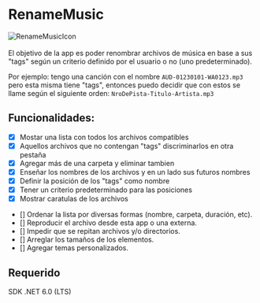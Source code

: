 # RenameMusic
![RenameMusicIcon](/RenameMusic/.icon.ico)<br /> <br />
El objetivo de la app es poder renombrar archivos de música en base a sus "tags" según un criterio definido por el usuario o no (uno predeterminado).

Por ejemplo: tengo una canción con el nombre `AUD-01230101-WA0123.mp3` pero esta misma tiene "tags", entonces puedo decidir que con estos se llame según el siguiente orden: `NroDePista-Titulo-Artista.mp3`

## Funcionalidades:
- [x] Mostar una lista con todos los archivos compatibles
- [x] Aquellos archivos que no contengan "tags" discriminarlos en otra pestaña
- [x] Agregar más de una carpeta y eliminar tambien
- [x] Enseñar los nombres de los archivos y en un lado sus futuros nombres
- [x] Definir la posición de los "tags" como nombre
- [x] Tener un criterio predeterminado para las posiciones
- [x] Mostrar caratulas de los archivos
- [] Ordenar la lista por diversas formas (nombre, carpeta, duración, etc).
- [] Reproducir el archivo desde esta app o una externa.
- [] Impedir que se repitan archivos y/o directorios.
- [] Arreglar los tamaños de los elementos.
- [] Agregar temas personalizados.

## Requerido
SDK .NET 6.0 (LTS)